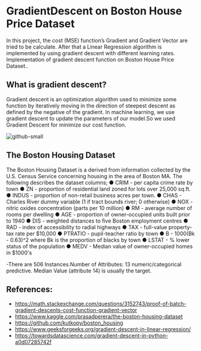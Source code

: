 # GradientDescent on Boston House Price Dataset

In this project, the cost (MSE) function’s Gradient and Gradient Vector are tried to be calculate. After that a Linear Regression algorithm is implemented by using
gradient descent with different learning rates. Implementation of gradient descent function on Boston House Price Dataset..
## What is gradient descent? 
Gradient descent is an optimization algorithm used to minimize some function by iteratively moving in the direction of steepest descent as defined by the negative of the gradient. In machine learning, we use gradient descent to update the parameters of our model.So we used Gradient Descent for minimize our cost function.

![github-small](https://saugatbhattarai.com.np/wp-content/uploads/2018/06/gradient-descent-1.jpg)

## The Boston Housing Dataset
The Boston Housing Dataset is a derived from information collected by the U.S. Census Service concerning housing in the area of Boston MA. The following describes the dataset columns; 
● CRIM - per capita crime rate by town
● ZN - proportion of residential land zoned for lots over 25,000 sq.ft.
● INDUS - proportion of non-retail business acres per town.
● CHAS - Charles River dummy variable (1 if tract bounds river; 0
otherwise)
● NOX - nitric oxides concentration (parts per 10 million)
● RM - average number of rooms per dwelling
● AGE - proportion of owner-occupied units built prior to 1940
● DIS - weighted distances to five Boston employment centres
● RAD - index of accessibility to radial highways
● TAX - full-value property-tax rate per $10,000
● PTRATIO - pupil-teacher ratio by town
● B - 1000(Bk - 0.63)^2 where Bk is the proportion of blacks by town
● LSTAT - % lower status of the population
● MEDV - Median value of owner-occupied homes in $1000's

-There are 506 Instances.Number of Attributes: 13 numeric/categorical predictive. Median Value (attribute 14) is usually the target.
## References:
- https://math.stackexchange.com/questions/3152743/proof-of-batch-gradient-descents-cost-function-gradient-vector
- https://www.kaggle.com/prasadperera/the-boston-housing-dataset
- https://github.com/kutkopy/boston_housing
- https://www.geeksforgeeks.org/gradient-descent-in-linear-regression/
- https://towardsdatascience.com/gradient-descent-in-python-a0d07285742f
